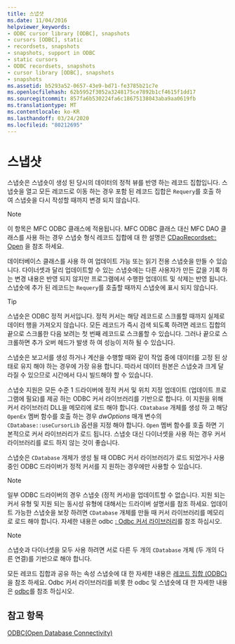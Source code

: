 ```yaml
---
title: 스냅샷
ms.date: 11/04/2016
helpviewer_keywords:
- ODBC cursor library [ODBC], snapshots
- cursors [ODBC], static
- recordsets, snapshots
- snapshots, support in ODBC
- static cursors
- ODBC recordsets, snapshots
- cursor library [ODBC], snapshots
- snapshots
ms.assetid: b5293a52-0657-43e9-bd71-fe3785b21c7e
ms.openlocfilehash: 62b5952f3052a3248175ce7892b1cf4615f1dd17
ms.sourcegitcommit: 857fa6b530224fa6c18675138043aba9aa0619fb
ms.translationtype: MT
ms.contentlocale: ko-KR
ms.lasthandoff: 03/24/2020
ms.locfileid: "80212695"
---
```

# <a name="snapshot"></a>스냅샷

스냅숏은 스냅숏이 생성 된 당시의 데이터의 정적 뷰를 반영 하는 레코드 집합입니다. 스냅숏을 열고 모든 레코드로 이동 하는 경우 포함 된 레코드 집합은 `Requery`를 호출 하 여 스냅숏을 다시 작성할 때까지 변경 되지 않습니다.

> [!NOTE]
>  이 항목은 MFC ODBC 클래스에 적용됩니다. MFC ODBC 클래스 대신 MFC DAO 클래스를 사용 하는 경우 스냅숏 형식 레코드 집합에 대 한 설명은 [CDaoRecordset:: Open](../../mfc/reference/cdaorecordset-class.md#open) 을 참조 하세요.

데이터베이스 클래스를 사용 하 여 업데이트 가능 또는 읽기 전용 스냅숏을 만들 수 있습니다. 다이너셋과 달리 업데이트할 수 있는 스냅숏에는 다른 사용자가 만든 값을 기록 하는 변경 내용은 반영 되지 않지만 프로그램에서 수행한 업데이트 및 삭제는 반영 됩니다. 스냅숏에 추가 된 레코드는 `Requery`를 호출할 때까지 스냅숏에 표시 되지 않습니다.

> [!TIP]
>  스냅숏은 ODBC 정적 커서입니다. 정적 커서는 해당 레코드로 스크롤할 때까지 실제로 데이터 행을 가져오지 않습니다. 모든 레코드가 즉시 검색 되도록 하려면 레코드 집합의 끝으로 스크롤한 다음 보려는 첫 번째 레코드로 스크롤할 수 있습니다. 그러나 끝으로 스크롤하면 추가 오버 헤드가 발생 하 여 성능이 저하 될 수 있습니다.

스냅숏은 보고서를 생성 하거나 계산을 수행할 때와 같이 작업 중에 데이터를 고정 된 상태로 유지 해야 하는 경우에 가장 유용 합니다. 따라서 데이터 원본은 스냅숏과 크게 달라질 수 있으므로 시간에서 다시 빌드해야 할 수 있습니다.

스냅숏 지원은 모든 수준 1 드라이버에 정적 커서 및 위치 지정 업데이트 (업데이트 프로그램에 필요)를 제공 하는 ODBC 커서 라이브러리를 기반으로 합니다. 이 지원을 위해 커서 라이브러리 DLL을 메모리에 로드 해야 합니다. `CDatabase` 개체를 생성 하 고 해당 `OpenEx` 멤버 함수를 호출 하는 경우 *dwOptions* 매개 변수의 `CDatabase::useCursorLib` 옵션을 지정 해야 합니다. `Open` 멤버 함수를 호출 하면 기본적으로 커서 라이브러리가 로드 됩니다. 스냅숏 대신 다이너셋을 사용 하는 경우 커서 라이브러리를 로드 하지 않는 것이 좋습니다.

스냅숏은 `CDatabase` 개체가 생성 될 때 ODBC 커서 라이브러리가 로드 되었거나 사용 중인 ODBC 드라이버가 정적 커서를 지 원하는 경우에만 사용할 수 있습니다.

> [!NOTE]
>  일부 ODBC 드라이버의 경우 스냅숏 (정적 커서)을 업데이트할 수 없습니다. 지원 되는 커서 유형 및 지원 되는 동시성 유형에 대해서는 드라이버 설명서를 참조 하세요. 업데이트 가능한 스냅숏을 보장 하려면 `CDatabase` 개체를 만들 때 커서 라이브러리를 메모리로 로드 해야 합니다. 자세한 내용은 odbc [: Odbc 커서 라이브러리](../../data/odbc/odbc-the-odbc-cursor-library.md)를 참조 하십시오.

> [!NOTE]
>  스냅숏과 다이너셋을 모두 사용 하려면 서로 다른 두 개의 `CDatabase` 개체 (두 개의 다른 연결)를 기반으로 해야 합니다.

모든 레코드 집합과 공유 하는 속성 스냅숏에 대 한 자세한 내용은 [레코드 집합 (ODBC)](../../data/odbc/recordset-odbc.md)을 참조 하세요. Odbc 커서 라이브러리를 비롯 한 odbc 및 스냅숏에 대 한 자세한 내용은 [odbc](../../data/odbc/odbc-basics.md)를 참조 하십시오.

## <a name="see-also"></a>참고 항목

[ODBC(Open Database Connectivity)](../../data/odbc/open-database-connectivity-odbc.md)
